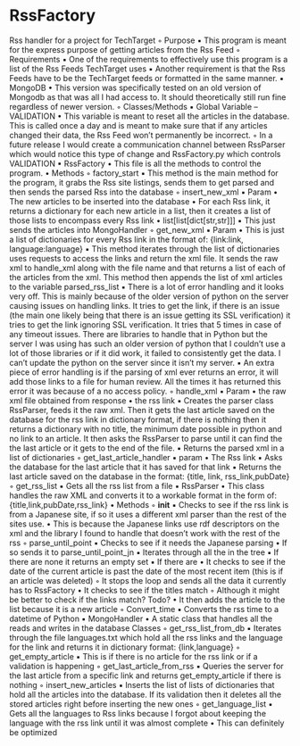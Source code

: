 # RssFactory
Rss handler for a project for TechTarget
◦ Purpose
    ▪ This program is meant for the express purpose of getting articles from the Rss Feed
◦ Requirements
    ▪ One of the requirements to effectively use this program is a list of the Rss Feeds TechTarget uses
    ▪ Another requirement is that the Rss Feeds have to be the TechTarget feeds or formatted in the same manner.
    ▪ MongoDB 
        • This version was specifically tested on an old version of Mongodb as that was all I had access to. It should theoretically still run fine regardless of newer version. 
◦ Classes/Methods
    ▪ Global Variable – VALIDATION
        • This variable is meant to reset all the articles in the database. This is called once a day and is meant to make sure that if any articles changed their data, the Rss Feed won’t permanently be incorrect. 
            ◦ In a future release I would create a communication channel between RssParser which would notice this type of change and RssFactory.py which controls VALIDATION
    ▪ RssFactory
        • This file is all the methods to control the program. 
        • Methods
            ◦ factory_start
                ▪ This method is the main method for the program, it grabs the Rss site listings, sends them to get parsed and then sends the parsed Rss into the database
            ◦ insert_new_xml
                ▪ Param
                    • The new articles to be inserted into the database
                    • For each Rss link, it returns a dictionary for each new article in a list, then it creates a list of those lists to encompass every Rss link
                    • list[list[dict[str,str]]]
                ▪ This just sends the articles into MongoHandler
            ◦ get_new_xml
                ▪ Param
                    • This is just a list of dictionaries for every Rss link in the format of: {link:link, language:language} 
                ▪ This method iterates through the list of dictionaries uses requests to access the links and return the xml file. It sends the raw xml to handle_xml along with the file name and that returns a list of each of the articles from the xml. This method then appends the list of xml articles to the variable parsed_rss_list
                ▪ There is a lot of error handling and it looks very off. This is mainly because of the older version of python on the server causing issues on handling links. It tries to get the link, if there is an issue (the main one likely being that there is an issue getting its SSL verification) it tries to get the link ignoring SSL verification. It tries that 5 times in case of any timeout issues. There are libraries to handle that in Python but the server I was using has such an older version of python that I couldn’t use a lot of those libraries or if it did work, it failed to consistently get the data. I can’t update the python on the server since it isn’t my server. 
                ▪ An extra piece of error handling is if the parsing of xml ever returns an error, it will add those links to a file for human review. All the times it has returned this error it was because of a no access policy. 
            ◦ handle_xml
                ▪ Param
                    • the raw xml file obtained from response
                    • the rss link
                ▪ Creates the parser class RssParser, feeds it the raw xml. Then it gets the last article saved on the database for the rss link in dictionary format, if there is nothing then it returns a dictionary with no title, the minimum date possible in python and no link to an article. It then asks the RssParser to parse until it can find the the last article or it gets to the end of the file.
                ▪ Returns the parsed xml in a list of dictionaries
            ◦ get_last_article_handler
                ▪ param
                    • The Rss link
                ▪ Asks the database for the last article that it has saved for that link
                ▪ Returns the last article saved on the database in the format: {title, link, rss_link,pubDate}
            ◦ get_rss_list
                ▪ Gets all the rss list from a file
    ▪ RssParser
        • This class handles the raw XML and converts it to a workable format in the form of: {title,link,pubDate,rss_link}
        • Methods
            ◦ __init__
                ▪ Checks to see if the rss link is from a Japanese site, if so it uses a different xml parser than the rest of the sites use. 
                    • This is because the Japanese links use rdf descriptors on the xml and the library I found to handle that doesn’t work with the rest of the rss
            ◦ parse_until_point
                ▪ Checks to see if it needs the Japanese parsing
                    • If so sends it to parse_until_point_jn
                ▪ Iterates through all the <item> in the tree
                ▪ If there are none it returns an empty set
                ▪ If there are
                    • It checks to see if the date of the current article is past the date of the most recent item (this is if an article was deleted)
                        ◦ It stops the loop and sends all the data it currently has to RssFactory
                    • It checks to see if the titles match
                        ◦ Although it might be better to check if the links match? Todo?
                    • It then adds the article to the list because it is a new article
            ◦ Convert_time
                ▪ Converts the rss time to a datetime of Python
    ▪ MongoHandler
        • A static class that handles all the reads and writes in the database
           Classes
            ◦ get_rss_list_from_db
                ▪ Iterates through the file languages.txt which hold all the rss links and the language for the link and returns it in dictionary format: {link,language}
            ◦ get_empty_article
                ▪ This is if there is no article for the rss link or if a validation is happening
            ◦ get_last_article_from_rss
                ▪ Queries the server for the last article from a specific link and returns get_empty_article if there is nothing
            ◦ insert_new_articles
                ▪ Inserts the list of lists of dictionaries that hold all the articles into the database. If its validation then it deletes all the stored articles right before inserting the new ones
            ◦ get_language_list
                ▪ Gets all the languages to Rss links because I forgot about keeping the language with the rss link until it was almost complete
                    • This can definitely be optimized
